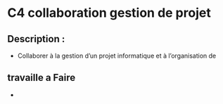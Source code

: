 # C4 collaboration gestion de projet

## 	Description :
 -  Collaborer à la gestion d’un projet informatique et à l’organisation de


## travaille a Faire 
- 
